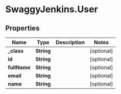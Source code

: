 # SwaggyJenkins.User

## Properties

Name | Type | Description | Notes
------------ | ------------- | ------------- | -------------
**_class** | **String** |  | [optional] 
**id** | **String** |  | [optional] 
**fullName** | **String** |  | [optional] 
**email** | **String** |  | [optional] 
**name** | **String** |  | [optional] 


